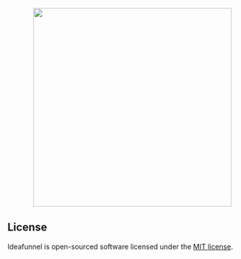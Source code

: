 <p align="center"><a href="https://ideafunnel.com.ng" target="_blank"><img src="https://ideafunnel.com.ng/images/logo_name.png" width="400"></a></p>


## License

Ideafunnel is open-sourced software licensed under the [MIT license](LICENSE).
